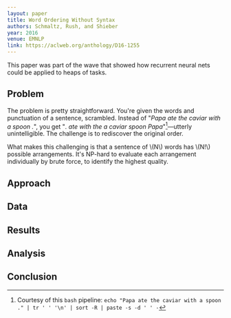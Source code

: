 ```yaml
---
layout: paper
title: Word Ordering Without Syntax
authors: Schmaltz, Rush, and Shieber
year: 2016
venue: EMNLP
link: https://aclweb.org/anthology/D16-1255
---
```


This paper was part of the wave that showed how recurrent neural nets could be applied to heaps of tasks. 

<!--more-->

## Problem

The problem is pretty straightforward. You're given the words and punctuation of a sentence, scrambled. Instead of "*Papa ate the caviar with a spoon .*", you get "*. ate with the a caviar spoon Papa*"[^a]—utterly unintelligible. The challenge is to rediscover the original order. 

What makes this challenging is that a sentence of \\(N\\) words has \\(N!\\) possible arrangements. It's NP-hard to evaluate each arrangement individually by brute force, to identify the highest quality.

## Approach

## Data

## Results

## Analysis

## Conclusion  


[^a]: Courtesy of this `bash` pipeline: `echo "Papa ate the caviar with a spoon ." | tr ' ' '\n' | sort -R | paste -s -d ' ' -`
